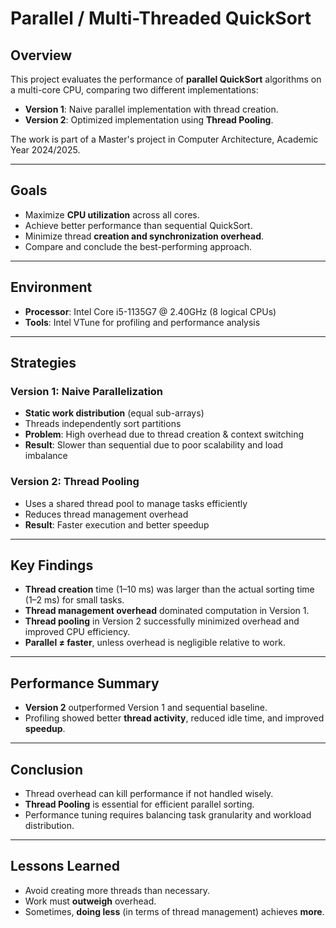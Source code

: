 # Parallel / Multi-Threaded QuickSort

## Overview

This project evaluates the performance of **parallel QuickSort** algorithms on a multi-core CPU, comparing two different implementations:

- **Version 1**: Naive parallel implementation with thread creation.
- **Version 2**: Optimized implementation using **Thread Pooling**.

The work is part of a Master's project in Computer Architecture, Academic Year 2024/2025.

---

## Goals

- Maximize **CPU utilization** across all cores.
- Achieve better performance than sequential QuickSort.
- Minimize thread **creation and synchronization overhead**.
- Compare and conclude the best-performing approach.

---

## Environment

- **Processor**: Intel Core i5-1135G7 @ 2.40GHz (8 logical CPUs)
- **Tools**: Intel VTune for profiling and performance analysis

---

## Strategies

### Version 1: Naive Parallelization

- **Static work distribution** (equal sub-arrays)
- Threads independently sort partitions
- **Problem**: High overhead due to thread creation & context switching
- **Result**: Slower than sequential due to poor scalability and load imbalance

### Version 2: Thread Pooling

- Uses a shared thread pool to manage tasks efficiently
- Reduces thread management overhead
- **Result**: Faster execution and better speedup

---

## Key Findings

- **Thread creation** time (1–10 ms) was larger than the actual sorting time (1–2 ms) for small tasks.
- **Thread management overhead** dominated computation in Version 1.
- **Thread pooling** in Version 2 successfully minimized overhead and improved CPU efficiency.
- **Parallel ≠ faster**, unless overhead is negligible relative to work.

---

## Performance Summary

- **Version 2** outperformed Version 1 and sequential baseline.
- Profiling showed better **thread activity**, reduced idle time, and improved **speedup**.

---

## Conclusion

- Thread overhead can kill performance if not handled wisely.
- **Thread Pooling** is essential for efficient parallel sorting.
- Performance tuning requires balancing task granularity and workload distribution.

---

## Lessons Learned

- Avoid creating more threads than necessary.
- Work must **outweigh** overhead.
- Sometimes, **doing less** (in terms of thread management) achieves **more**.

